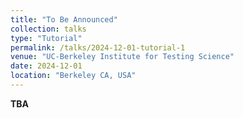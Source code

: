 ```yaml
---
title: "To Be Announced"
collection: talks
type: "Tutorial"
permalink: /talks/2024-12-01-tutorial-1
venue: "UC-Berkeley Institute for Testing Science"
date: 2024-12-01
location: "Berkeley CA, USA"
---
```


**TBA**